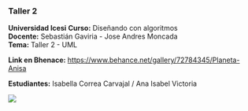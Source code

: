 ### Taller 2
**Universidad Icesi** 
**Curso:** Diseñando con algoritmos  
**Docente:** Sebastián Gaviria - Jose Andres Moncada  
**Tema:** Taller 2 - UML 

**Link en Bhenace:** https://www.behance.net/gallery/72784345/Planeta-Anisa


  
**Estudiantes:** Isabella Correa Carvajal / Ana Isabel Victoria


![][1] 

[1]:CorreaIsabella_VictoriaAnaIsabel_UML.gif
